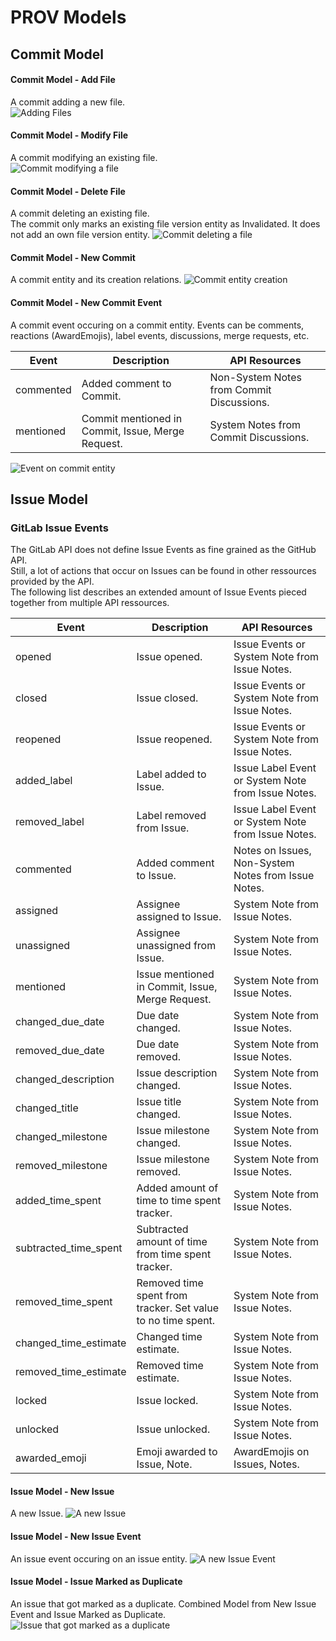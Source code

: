 # PROV Models

## Commit Model
#### Commit Model - Add File
A commit adding a new file.  
![Adding Files](./pngs/commit_model_add_file.png)

#### Commit Model - Modify File
A commit modifying an existing file.  
![Commit modifying a file](./pngs/commit_model_modify_file.png)

#### Commit Model - Delete File
A commit deleting an existing file.  
The commit only marks an existing file version entity as Invalidated.
It does not add an own file version entity.
![Commit deleting a file](./pngs/commit_model_delete_file.png)

#### Commit Model - New Commit
A commit entity and its creation relations.
![Commit entity creation](./pngs/commit_model_new_commit.png)

#### Commit Model - New Commit Event
A commit event occuring on a commit entity.
Events can be comments, reactions (AwardEmojis), label events, discussions, merge requests, etc.  

| Event     | Description                                       | API Resources                             |
|-----------|---------------------------------------------------|-------------------------------------------|
| commented | Added comment to Commit.                          | Non-System Notes from Commit Discussions. |
| mentioned | Commit mentioned in Commit, Issue, Merge Request. | System Notes from Commit Discussions.     |

![Event on commit entity](./pngs/commit_model_new_commit_event.png)


## Issue Model

### GitLab Issue Events
The GitLab API does not define Issue Events as fine grained as the GitHub API.  
Still, a lot of actions that occur on Issues can be found in other ressources provided by the API.  
The following list describes an extended amount of Issue Events pieced together from multiple API ressources.  

| Event                 | Description                                                  | API Resources                                       |
|-----------------------|--------------------------------------------------------------|-----------------------------------------------------|
| opened                | Issue opened.                                                | Issue Events or System Note from Issue Notes.       |
| closed                | Issue closed.                                                | Issue Events or System Note from Issue Notes.       |
| reopened              | Issue reopened.                                              | Issue Events or System Note from Issue Notes.       |
| added_label           | Label added to Issue.                                        | Issue Label Event or System Note from Issue Notes.  |
| removed_label         | Label removed from Issue.                                    | Issue Label Event or System Note from Issue Notes.  |
| commented             | Added comment to Issue.                                      | Notes on Issues, Non-System Notes from Issue Notes. |
| assigned              | Assignee assigned to Issue.                                  | System Note from Issue Notes.                       |
| unassigned            | Assignee unassigned from Issue.                              | System Note from Issue Notes.                       |
| mentioned             | Issue mentioned in Commit, Issue, Merge Request.             | System Note from Issue Notes.                       |
| changed_due_date      | Due date changed.                                            | System Note from Issue Notes.                       |
| removed_due_date      | Due date removed.                                            | System Note from Issue Notes.                       |
| changed_description   | Issue description changed.                                   | System Note from Issue Notes.                       |
| changed_title         | Issue title changed.                                         | System Note from Issue Notes.                       |
| changed_milestone     | Issue milestone changed.                                     | System Note from Issue Notes.                       |
| removed_milestone     | Issue milestone removed.                                     | System Note from Issue Notes.                       |
| added_time_spent      | Added amount of time to time spent tracker.                  | System Note from Issue Notes.                       |
| subtracted_time_spent | Subtracted amount of time from time spent tracker.           | System Note from Issue Notes.                       |
| removed_time_spent    | Removed time spent from tracker. Set value to no time spent. | System Note from Issue Notes.                       |
| changed_time_estimate | Changed time estimate.                                       | System Note from Issue Notes.                       |
| removed_time_estimate | Removed time estimate.                                       | System Note from Issue Notes.                       |
| locked                | Issue locked.                                                | System Note from Issue Notes.                       |
| unlocked              | Issue unlocked.                                              | System Note from Issue Notes.                       |
| awarded_emoji         | Emoji awarded to Issue, Note.                                | AwardEmojis on Issues, Notes.                       |

#### Issue Model - New Issue
A new Issue.
![A new Issue](./pngs/issue_model_new_issue.png)

#### Issue Model - New Issue Event
An issue event occuring on an issue entity.
![A new Issue Event](./pngs/issue_model_new_issue_event.png)

#### Issue Model - Issue Marked as Duplicate
An issue that got marked as a duplicate. 
Combined Model from New Issue Event and Issue Marked as Duplicate.
![Issue that got marked as a duplicate](./pngs/issue_model_marked_as_duplicate.png)

